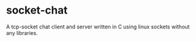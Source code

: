 # socket-chat
A tcp-socket chat client and server written in C using linux sockets without any libraries.
